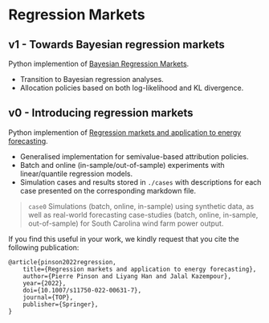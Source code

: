# Regression Markets

## v1 - Towards Bayesian regression markets
 
Python implemention of [Bayesian Regression Markets](). 

* Transition to Bayesian regression analyses.
* Allocation policies based on both log-likelihood and KL divergence.

## v0 - Introducing regression markets
 
Python implemention of [Regression markets and application to energy forecasting](https://link.springer.com/article/10.1007/s11750-022-00631-7). 

* Generalised implementation for semivalue-based attribution policies.
* Batch and online (in-sample/out-of-sample) experiments with linear/quantile regression models.
* Simulation cases and results stored in `./cases` with descriptions for each case presented on the corresponding markdown file.
  
> `case0` Simulations (batch, online, in-sample) using synthetic data, as well as real-world forecasting case-studies (batch, online, in-sample, out-of-sample) for South Carolina wind farm power output.


If you find this useful in your work, we kindly request that you cite the following publication:

```
@article{pinson2022regression,
    title={Regression markets and application to energy forecasting},
    author={Pierre Pinson and Liyang Han and Jalal Kazempour},
    year={2022},
    doi={10.1007/s11750-022-00631-7},
    journal={TOP},
    publisher={Springer},
}
```